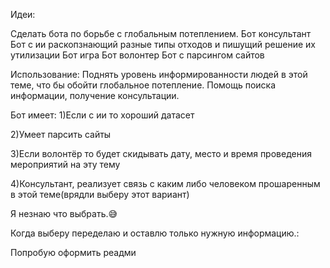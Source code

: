 Идеи:

Сделать бота по борьбе с глобальным потеплением.
Бот консультант
Бот с ии раскопзнающий разные типы отходов и пишущий решение их утилизации
Бот игра 
Бот волонтер
Бот с парсингом сайтов


Использование:
Поднять уровень информированности людей в этой теме, что бы обойти глобальное потепление. Помощь поиска информации, получение консультации.


Бот имеет:
1)Если с ии то хороший датасет

2)Умеет парсить сайты

3)Если волонтёр то будет скидывать дату, место и время проведения мероприятий на эту тему

4)Консультант, реализует связь с каким либо человеком прошаренным в этой теме(врядли выберу этот вариант)


Я незнаю что выбрать.😅

Когда выберу переделаю и оставлю только нужную информацию.:


Попробую оформить реадми
